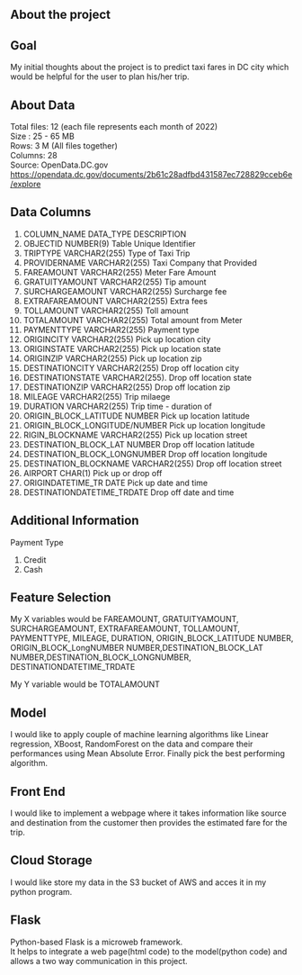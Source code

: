 ## About the project

## Goal
My initial thoughts about the project is to predict taxi fares in DC city which would be helpful for the user to plan his/her trip. <br>

## About Data

Total files: 12 (each file represents each month of 2022) <br>
Size : 25 - 65 MB <br>
Rows: 3 M (All files together) <br>
Columns: 28 <br>
Source: OpenData.DC.gov <br>
https://opendata.dc.gov/documents/2b61c28adfbd431587ec728829cceb6e/explore


## Data Columns

1.  COLUMN_NAME		DATA_TYPE		                DESCRIPTION <br>
2.  OBJECTID			NUMBER(9)		             Table Unique Identifier	<br>
3.  TRIPTYPE			VARCHAR2(255)	           Type of Taxi Trip <br>
4.  PROVIDERNAME		VARCHAR2(255)	         Taxi Company that Provided 								
5.  FAREAMOUNT			VARCHAR2(255)	         Meter Fare Amount <br>
6.  GRATUITYAMOUNT		VARCHAR2(255)	       Tip amount <br>
7.  SURCHARGEAMOUNT		VARCHAR2(255)	       Surcharge fee <br>
8.  EXTRAFAREAMOUNT		VARCHAR2(255)	       Extra fees <br>
9.  TOLLAMOUNT			VARCHAR2(255)	         Toll amount <br>
10. TOTALAMOUNT		VARCHAR2(255)	           Total amount from Meter 								
11. PAYMENTTYPE		VARCHAR2(255)	           Payment type <br>
12. ORIGINCITY			VARCHAR2(255)        	 Pick up location city <br>
13. ORIGINSTATE		VARCHAR2(255)	           Pick up location state <br>
14. ORIGINZIP			VARCHAR2(255)	           Pick up location zip <br>
15. DESTINATIONCITY		VARCHAR2(255)	       Drop off location city <br>
16. DESTINATIONSTATE		VARCHAR2(255).    Drop off location state <br>
17. DESTINATIONZIP		VARCHAR2(255)	       Drop off location zip <br>
18. MILEAGE			VARCHAR2(255)	             Trip milaege <br>
19. DURATION			VARCHAR2(255)	           Trip time - duration of 								
20. ORIGIN_BLOCK_LATITUDE	NUMBER		       Pick up location latitude <br>
21. ORIGIN_BLOCK_LONGITUDE/NUMBER		       Pick up location longitude <br>
22. RIGIN_BLOCKNAME		VARCHAR2(255)	       Pick up location street 								
23. DESTINATION_BLOCK_LAT	NUMBER		       Drop off location latitude <br>
24. DESTINATION_BLOCK_LONGNUMBER		       Drop off location longitude <br>
25. DESTINATION_BLOCKNAME	VARCHAR2(255)	   Drop off location street 							
26. AIRPORT			CHAR(1)		                 Pick up or drop off 									
27. ORIGINDATETIME_TR	DATE			           Pick up date and time	 <br>
28. DESTINATIONDATETIME_TRDATE			       Drop off date and time	 <br>

## Additional Information
Payment Type <br>
1.	Credit <br>
2.	Cash <br>

## Feature Selection
My X variables would be FAREAMOUNT, GRATUITYAMOUNT, SURCHARGEAMOUNT, EXTRAFAREAMOUNT, TOLLAMOUNT, PAYMENTTYPE, MILEAGE, DURATION, ORIGIN_BLOCK_LATITUDE	NUMBER, ORIGIN_BLOCK_LongNUMBER	NUMBER,DESTINATION_BLOCK_LAT	NUMBER,DESTINATION_BLOCK_LONGNUMBER, DESTINATIONDATETIME_TRDATE

My Y variable would be TOTALAMOUNT

## Model
I would like to apply couple of machine learning algorithms like Linear regression, XBoost, RandomForest on the data and compare their performances using Mean Absolute Error. Finally pick the best performing algorithm. <br>

## Front End
I would like to implement a webpage where it takes information like source and destination from the customer then provides the estimated fare for the trip. <br>

## Cloud Storage
I would like store my data in the S3 bucket of AWS and acces it in my python program. <br>

## Flask
Python-based Flask is a microweb framework. <br>
It helps to integrate a web page(html code) to the model(python code) and allows a two way communication in this project.

